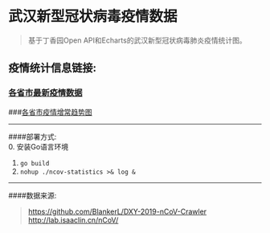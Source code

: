# 武汉新型冠状病毒疫情数据 #
>基于丁香园Open API和Echarts的武汉新型冠状病毒肺炎疫情统计图。

## 疫情统计信息链接:  ##  
### [各省市最新疫情数据](http://122.112.235.24  "http://122.112.235.24")  
###[各省市疫情增常趋势图](http://122.112.235.24/trend  "http://122.112.235.24/trend")


---
####部署方式:  
0. 安装Go语言环境
1. `go build`
2. `nohup ./ncov-statistics >& log &`

---
####数据来源:  
>https://github.com/BlankerL/DXY-2019-nCoV-Crawler  
>http://lab.isaaclin.cn/nCoV/  
